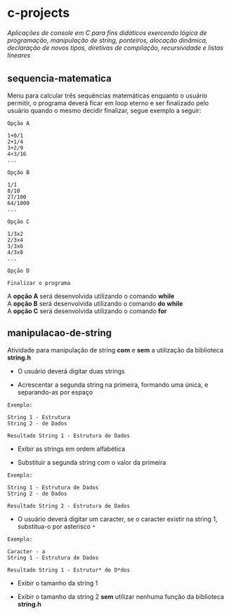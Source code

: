 # c-projects

###### Aplicações de console em C para fins didáticos exercendo lógica de programação, manipulação de string, ponteiros, alocação dinâmica, declaração de novos tipos, diretivas de compilação, recursividade e listas lineares

## sequencia-matematica

Menu para calcular três sequências matemáticas enquanto o usuário permitir, o programa deverá ficar em loop eterno e ser finalizado pelo usuário quando o mesmo decidir finalizar, segue exemplo a seguir:

```
Opção A

1+0/1 
2+1/4
3+2/9
4+3/16
...

Opção B

1/1
8/10
27/100
64/1000
...

Opção C

1/3x2
2/3x4
3/3x6
4/3x8
...

Opção D

Finalizar o programa

```

A **opção A** será desenvolvida utilizando o comando **while**  
A **opção B** será desenvolvida utilizando o comando **do while**  
A **opção C** será desenvolvida utilizando o comando **for**  

## manipulacao-de-string

Atividade para manipulação de string **com** e **sem** a utilização da biblioteca **string.h**

* O usuário deverá digitar duas strings

* Acrescentar a segunda string na primeira, formando uma única, e separando-as por espaço

```
Exemplo:

String 1 - Estrutura
String 2 - de Dados

Resultado String 1 - Estrutura de Dados

```

* Exibir as strings em ordem alfabética

* Substituir a segunda string com o valor da primeira

```
Exemplo:

String 1 - Estrutura de Dados 
String 2 - de Dados

Resultado String 2 - Estrutura de Dados

```

* O usuário deverá digitar um caracter, se o caracter existir na string 1, substitua-o por asterisco `*`

```
Exemplo:

Caracter - a
String 1 - Estrutura de Dados 

Resultado String 1 - Estrutur* de D*dos

```

* Exibir o tamanho da string 1

* Exibir o tamanho da string 2 **sem** utilizar nenhuma função da biblioteca **string.h**









